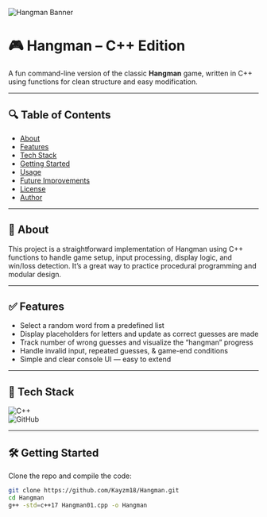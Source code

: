 ![Hangman Banner](./assets/banner.png)
<!-- Replace the path above with your actual banner image path or a hosted image link -->

# 🎮 Hangman – C++ Edition

A fun command-line version of the classic **Hangman** game, written in C++ using functions for clean structure and easy modification.

---

## 🔍 Table of Contents  
- [About](#about)  
- [Features](#features)  
- [Tech Stack](#tech-stack)  
- [Getting Started](#getting-started)  
- [Usage](#usage)  
- [Future Improvements](#future-improvements)  
- [License](#license)  
- [Author](#author)  

---

## 🧠 About  
This project is a straightforward implementation of Hangman using C++ functions to handle game setup, input processing, display logic, and win/loss detection. It’s a great way to practice procedural programming and modular design.

---

## ✅ Features  
- Select a random word from a predefined list  
- Display placeholders for letters and update as correct guesses are made  
- Track number of wrong guesses and visualize the “hangman” progress  
- Handle invalid input, repeated guesses, & game-end conditions  
- Simple and clear console UI — easy to extend  

---

## 🚀 Tech Stack  
![C++](https://img.shields.io/badge/C%2B%2B-00599C?style=for-the-badge&logo=cplusplus)  
![GitHub](https://img.shields.io/badge/GitHub-181717?style=for-the-badge&logo=github)

---

## 🛠 Getting Started  
Clone the repo and compile the code:

```bash
git clone https://github.com/Kayzm18/Hangman.git
cd Hangman
g++ -std=c++17 Hangman01.cpp -o Hangman
